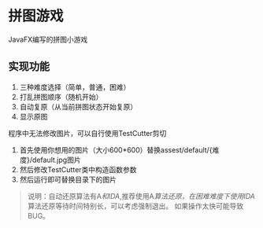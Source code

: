 # 拼图游戏
JavaFX编写的拼图小游戏

## 实现功能
1. 三种难度选择（简单，普通，困难）
2. 打乱拼图顺序（随机开始）
3. 自动复原（从当前拼图状态开始复原）
4. 显示原图

程序中无法修改图片，可以自行使用TestCutter剪切
1. 首先使用你想用的图片（大小600*600）替换assest/default/{难度}/default.jpg图片
2. 然后修改TestCutter类中构造函数参数
3. 然后运行即可替换目录下的图片

> 说明：自动还原算法有A*和IDA*,推荐使用A*算法还原，在困难难度下使用IDA*算法还原等待时间特别长，可以考虑强制退出。
如果操作太快可能导致BUG。

